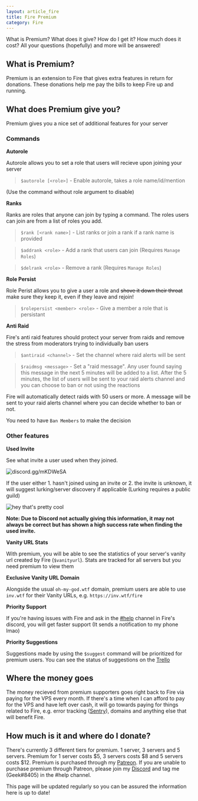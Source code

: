 ```yaml
---
layout: article_fire
title: Fire Premium
category: Fire
---
```


What is Premium? What does it give? How do I get it? How much does it cost? All your questions (hopefully) and more will be answered!

## What is Premium?

Premium is an extension to Fire that gives extra features in return for donations. These donations help me pay the bills to keep Fire up and running.

## What does Premium give you?

Premium gives you a nice set of additional features for your server

### Commands

**Autorole**

Autorole allows you to set a role that users will recieve upon joining your server
> `$autorole [<role>]` - Enable autorole, takes a role name/id/mention

(Use the command without role argument to disable)

**Ranks**

Ranks are roles that anyone can join by typing a command. The roles users can join are from a list of roles you add.

> `$rank [<rank name>]` - List ranks or join a rank if a rank name is provided

> `$addrank <role>` - Add a rank that users can join (Requires `Manage Roles`)

> `$delrank <role>` - Remove a rank (Requires `Manage Roles`)

**Role Persist**

Role Perist allows you to give a user a role and ~~shove it down their throat~~ make sure they keep it, even if they leave and rejoin!

> `$rolepersist <member> <role>` - Give a member a role that is persistant

**Anti Raid**

Fire's anti raid features should protect your server from raids and remove the stress from moderators trying to individually ban users

> `$antiraid <channel>` - Set the channel where raid alerts will be sent

> `$raidmsg <message>` - Set a "raid message". Any user found saying this message in the next 5 minutes will be added to a list. After the 5 minutes, the list of users will be sent to your raid alerts channel and you can choose to ban or not using the reactions

Fire will automatically detect raids with 50 users or more. A message will be sent to your raid alerts channel where you can decide whether to ban or not.

You need to have `Ban Members` to make the decision

### Other features

**Used Invite**

See what invite a user used when they joined.

![discord.gg/mKDWeSA](https://i.imgur.com/KhbwM3o.png)

If the user either 1. hasn't joined using an invite or 2. the invite is unknown, it will suggest lurking/server discovery if applicable (Lurking requires a public guild)

![hey that's pretty cool](https://i.imgur.com/0DHdEBw.png) 

__Note: Due to Discord not actually giving this information, it may not always be correct but has shown a high success rate when finding the used invite.__

**Vanity URL Stats**

With premium, you will be able to see the statistics of your server's vanity url created by Fire (`$vanityurl`). Stats are tracked for all servers but you need premium to view them

**Exclusive Vanity URL Domain**

Alongside the usual `oh-my-god.wtf` domain, premium users are able to use `inv.wtf` for their Vanity URLs, e.g. `https://inv.wtf/fire`

**Priority Support**

If you're having issues with Fire and ask in the [#help](https://canary.discordapp.com/channels/564052798044504084/564067823014641664) channel in Fire's discord, you will get faster support (It sends a notification to my phone lmao)

**Priority Suggestions**

Suggestions made by using the `$suggest` command will be prioritized for premium users. You can see the status of suggestions on the [Trello](https://trello.com/b/MI9bP4ZW/fire)

## Where the money goes

The money recieved from premium supporters goes right back to Fire via paying for the VPS every month. If there's a time when I can afford to pay for the VPS and have left over cash, it will go towards paying for things related to Fire, e.g. error tracking ([Sentry](https://sentry.io/)), domains and anything else that will benefit Fire.

## How much is it and where do I donate?

There's currently 3 different tiers for premium. 1 server, 3 servers and 5 servers. Premium for 1 server costs $5, 3 servers costs $8 and 5 servers costs $12. Premium is purchased through my [Patreon](https://gaminggeek.dev/patreon). If you are unable to purchase premium through Patreon, please join my [Discord](https://oh-my-god.wtf/fire) and tag me (Geek#8405) in the #help channel.

This page will be updated regularly so you can be assured the information here is up to date!


